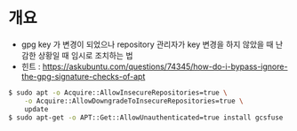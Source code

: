 # 개요
 - gpg key 가 변경이 되었으나 repository 관리자가 key 변경을 하지 않았을 때 난감한 상황일 때 임시로 조치하는 법
 - 힌트 : https://askubuntu.com/questions/74345/how-do-i-bypass-ignore-the-gpg-signature-checks-of-apt

```bash
$ sudo apt -o Acquire::AllowInsecureRepositories=true \
    -o Acquire::AllowDowngradeToInsecureRepositories=true \
    update
$ sudo apt-get -o APT::Get::AllowUnauthenticated=true install gcsfuse
```
